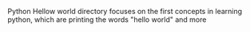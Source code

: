 Python Hellow world directory
focuses on the first concepts in learning python, which are printing the words
"hello world" and more
